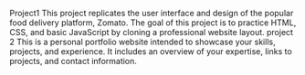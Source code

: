 Project1
This project replicates the user interface and design of the popular food delivery platform, Zomato. The goal of this project is to practice HTML, CSS, and basic JavaScript by cloning a professional website layout.
project 2
This is a personal portfolio website intended to showcase your skills, projects, and experience. It includes an overview of your expertise, links to projects, and contact information.
